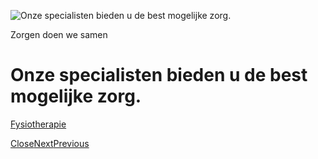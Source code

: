 ![Onze specialisten bieden u de best mogelijke zorg.](https://gezondheidscentrumhonnee.nl/wp-content/uploads/2018/07/Honne%CC%81.-Banner-1-homepage.jpg)

Zorgen doen we samen

# Onze specialisten bieden u de best mogelijke zorg.

[Fysiotherapie](https://gezondheidscentrumhonnee.nl/#)

[Close](javascript:; "Close")[Next](javascript:; "Next")[Previous](javascript:; "Previous")